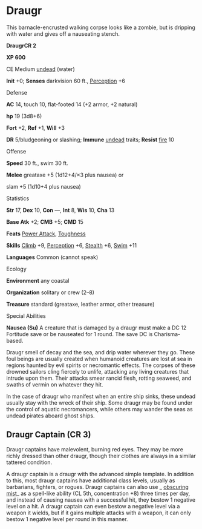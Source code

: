 # Draugr

This barnacle-encrusted walking corpse looks like a zombie, but is dripping with water and gives off a nauseating stench.

**DraugrCR 2**

**XP 600**

CE Medium [undead](monsters/creatureTypes#_undead) (water)

**Init** +0; **Senses** darkvision 60 ft., [Perception](additionalMonsters/../skills/perception#_perception) +6

Defense

**AC** 14, touch 10, flat-footed 14 (+2 armor, +2 natural)

**hp** 19 (3d8+6)

**Fort** +2, **Ref** +1, **Will** +3

**DR** 5/bludgeoning or slashing; **Immune** [undead](monsters/creatureTypes#_undead) traits; **Resist** [fire](monsters/creatureTypes#_fire-subtype) 10

Offense

**Speed** 30 ft., swim 30 ft.

**Melee** greataxe +5 (1d12+4/×3 plus nausea) or

slam +5 (1d10+4 plus nausea)

Statistics

**Str** 17, **Dex** 10, **Con** —, **Int** 8, **Wis** 10, **Cha** 13

**Base Atk** +2; **CMB** +5; **CMD** 15

**Feats** [Power Attack](additionalMonsters/../feats#_power-attack), [Toughness](additionalMonsters/../feats#_toughness)

**Skills** [Climb](additionalMonsters/../skills/climb#_climb) +9, [Perception](additionalMonsters/../skills/perception#_perception) +6, [Stealth](additionalMonsters/../skills/stealth#_stealth) +6, [Swim](additionalMonsters/../skills/swim#_swim) +11

**Languages** Common (cannot speak)

Ecology

**Environment** any coastal

**Organization** solitary or crew (2–8)

**Treasure** standard (greataxe, leather armor, other treasure)

Special Abilities

**Nausea (Su)** A creature that is damaged by a draugr must make a DC 12 Fortitude save or be nauseated for 1 round. The save DC is Charisma-based.

Draugr smell of decay and the sea, and drip water wherever they go. These foul beings are usually created when humanoid creatures are lost at sea in regions haunted by evil spirits or necromantic effects. The corpses of these drowned sailors cling fiercely to unlife, attacking any living creatures that intrude upon them. Their attacks smear rancid flesh, rotting seaweed, and swaths of vermin on whatever they hit.

In the case of draugr who manifest when an entire ship sinks, these undead usually stay with the wreck of their ship. Some draugr may be found under the control of aquatic necromancers, while others may wander the seas as undead pirates aboard ghost ships.

## Draugr Captain (CR 3)

Draugr captains have malevolent, burning red eyes. They may be more richly dressed than other draugr, though their clothes are always in a similar tattered condition.

A draugr captain is a draugr with the advanced simple template. In addition to this, most draugr captains have additional class levels, usually as barbarians, fighters, or rogues. Draugr captains can also use _ [obscuring mist](additionalMonsters/../spells/obscuringMist#_obscuring-mist)_ as a spell-like ability (CL 5th, concentration +8) three times per day, and instead of causing nausea with a successful hit, they bestow 1 negative level on a hit. A draugr captain can even bestow a negative level via a weapon it wields, but if it gains multiple attacks with a weapon, it can only bestow 1 negative level per round in this manner.

